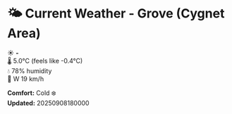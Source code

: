# 🌤️ Current Weather - Grove (Cygnet Area)

☀️ **-**  
🌡️ 5.0°C (feels like -0.4°C)  
💧 78% humidity  
💨 W 19 km/h  

**Comfort:** Cold ❄️  
**Updated:** 20250908180000
